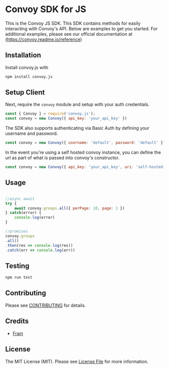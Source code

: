 # Convoy SDK for JS

This is the Convoy JS SDK. This SDK contains methods for easily interacting with Convoy's API. Below are examples to get you started. For additional examples, please see our official documentation at (https://convoy.readme.io/reference)


## Installation
Install convoy.js with

```bash
npm install convoy.js
```

## Setup Client
Next, require the `convoy` module and setup with your auth credentials.

```js
const { Convoy } = require('convoy.js');
const convoy = new Convoy({ api_key: 'your_api_key' })
```
The SDK also supports authenticating via Basic Auth by defining your username and password.

```js
const convoy = new Convoy({ username: 'default', password: 'default' })
```

In the event you're using a self hosted convoy instance, you can define the url as part of what is passed into convoy's constructor.

```js
const convoy = new Convoy({ api_key: 'your_api_key', uri: 'self-hosted-instance' })
```

## Usage

```js

//async await
try {
    await convoy.groups.all({ perPage: 10, page: 1 })
} catch(error) {
    console.log(error)
}

//promises
convoy.groups
.all()
.then(res => console.log(res))
.catch(err => console.log(err))
```


## Testing

```bash
npm run test
```

## Contributing

Please see [CONTRIBUTING](CONTRIBUTING.md) for details.


## Credits

- [Frain](https://github.com/frain-dev)

## License

The MIT License (MIT). Please see [License File](LICENSE.md) for more information.
